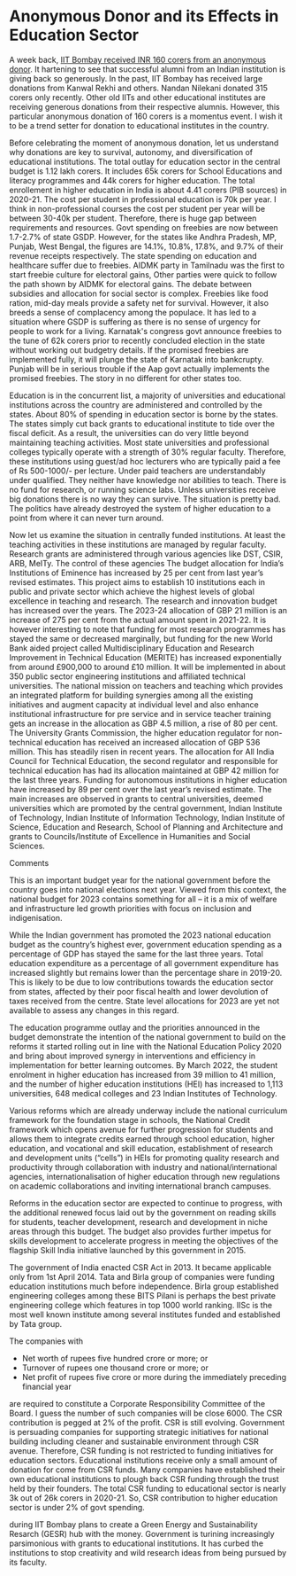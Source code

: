 # Anonymous Donor and its Effects in Education Sector

A week back, [IIT Bombay received INR 160 corers from an anonymous donor](https://timesofindia.indiatimes.com/city/mumbai/iit-bombay-gets-rs-160-crore-from-anonymous-donor/articleshow/103035390.cms?from=mdr).
It hartening to see that successful alumni from an Indian institution is giving back so generously. In the past, IIT Bombay has 
received large donations from Kanwal Rekhi and others. Nandan Nilekani donated 315 corers only recently. Other old IITs and 
other educational institutes are receiving generous donations from their respective alumnis. However, this particular
anonymous donation of 160 corers is a momentus event. I wish it to be a trend setter for donation to educational institutes in 
the country. 

Before celebrating the moment of anonymous donation, let us understand why donations are key to survival, autonomy, and
diversification of educational institutions. The total outlay for education sector in the central budget is 1.12 lakh corers. 
It includes 65k corers for School Educations and literacy programmes and 44k corers for higher education. 
The total enrollement in higher education in India is about 4.41 corers (PIB sources) in 2020-21. The cost per student in 
professional education is 70k per year. I think in non-professional courses the cost per student per year will be between
30-40k per student. Therefore, there is huge gap between requirements and resources. Govt spending on freebies are now 
between 1.7-2.7% of state GSDP. However, for the states like Andhra Pradesh, MP, Punjab, West Bengal, the figures are
14.1%, 10.8%, 17.8%, and 9.7% of their revenue receipts respectively. The state spending on education
and healthcare suffer due to freebies. AIDMK party in Tamilnadu was the first to start freebie culture for electoral gains, 
Other parties were quick to follow the path shown by AIDMK for electoral gains. The debate between subsidies and allocation
for social sector is complex. Freebies like food ration, mid-day meals provide a safety net for survival. However, it also
breeds a sense of complacency among the populace. It has led to a situation where GSDP is suffering as there is no sense of 
urgency for people to work for a living. Karnatak's congress govt announce freebies to the tune of 62k corers prior to
recently concluded election in the state without working out budgetry details. If the promised freebies are implemented fully,
it will plunge the state of Karnatak into bankcrupty. Punjab will be in serious trouble if the Aap govt actually implements 
the promised freebies. The story in no different for other states too. 

Education is in the concurrent list, a majority of universities and educational institutions across the country are administered
and controlled by the states. About 80% of spending in education sector is borne by the states. The states simply cut back grants to
educational institute to tide over the fiscal deficit. As a result, the universities can do very little beyond maintaining
teaching activities. Most state universities and professional colleges typically operate with a strength of 30% regular faculty.
Therefore, these institutions using guest/ad hoc lecturers who are typically paid a fee of Rs 500-1000/- per lecture. Under 
paid teachers are understandably under qualified. They neither have knowledge nor abilities to teach. There is no fund for
research, or running science labs. Unless universities receive big donations there is no way they can survive. The situation
is pretty bad. The politics have already destroyed the system of higher education to a point from where it can never turn around. 

Now let us examine the situation in centrally funded institutions. At least the teaching activities in these institutions 
are managed by regular faculty. Research grants are administered through various agencies like DST, CSIR, ARB, MeITy. The
control of these agencies 
The budget allocation for India’s Institutions of Eminence has increased by 25 per cent from last year’s revised estimates.  This 
project aims to establish 10 institutions each in public and private sector which achieve the highest levels of global excellence in 
teaching and research.
    The research and innovation budget has increased over the years.  The 2023-24 allocation of GBP 21 million is an increase of 275 per cent from the actual amount spent in 2021-22.  It is however interesting to note that funding for most research programmes has stayed the same or decreased marginally, but funding for the new World Bank aided project called Multidisciplinary Education and Research Improvement in Technical Education (MERITE) has increased exponentially from around £900,000 to around £10 million. It will be implemented in about 350 public sector engineering institutions and affiliated technical universities.
    The national mission on teachers and teaching which provides an integrated platform for building synergies among all the existing initiatives and augment capacity at individual level and also enhance institutional infrastructure for pre service and in service teacher training gets an increase in the allocation as GBP 4.5 million, a rise of 80 per cent.
    The University Grants Commission, the higher education regulator for non-technical education has received an increased allocation of GBP 536 million. This has steadily risen in recent years.  The allocation for All India Council for Technical Education, the second regulator and responsible for technical education has had its allocation maintained at GBP 42 million for the last three years.
    Funding for autonomous institutions in higher education have increased by 89 per cent over the last year’s revised estimate.  The main increases are observed in grants to central universities, deemed universities which are promoted by the central government, Indian Institute of Technology, Indian Institute of Information Technology, Indian Institute of Science, Education and Research, School of Planning and Architecture and grants to Councils/Institute of Excellence in Humanities and Social Sciences.

Comments

This is an important budget year for the national government before the country goes into national elections next year.  Viewed from this context, the national budget for 2023 contains something for all – it is a mix of welfare and infrastructure led growth priorities with focus on inclusion and indigenisation.

While the Indian government has promoted the 2023 national education budget as the country’s highest ever, government education spending as a percentage of GDP has stayed the same for the last three years. Total education expenditure as a percentage of all government expenditure has increased slightly but remains lower than the percentage share in 2019-20.  This is likely to be due to low contributions towards the education sector from states, affected by their poor fiscal health and lower devolution of taxes received from the centre.  State level allocations for 2023 are yet not available to assess any changes in this regard.

The education programme outlay and the priorities announced in the budget demonstrate the intention of the national government to build on the reforms it started rolling out in line with the National Education Policy 2020 and bring about improved synergy in interventions and efficiency in implementation for better learning outcomes.  By March 2022, the student enrolment in higher education has increased from 39 million to 41 million, and the number of higher education institutions (HEI) has increased  to 1,113 universities, 648 medical colleges and 23 Indian Institutes of Technology. 

Various reforms which are already underway include the national curriculum framework for the foundation stage in schools, the National Credit framework which opens avenue for further progression for students and allows them to integrate credits earned through school education, higher education, and vocational and skill education, establishment of research and development units (“cells”) in HEIs for promoting quality research and productivity through collaboration with industry and national/international agencies, internationalisation of higher education through new regulations on academic collaborations and inviting international branch campuses.

Reforms in the education sector are expected to continue to progress, with the additional renewed focus laid out by the government on reading skills for students, teacher development, research and development in niche areas through this budget.  The budget also provides further impetus for skills development to accelerate progress in meeting the objectives of the flagship Skill India initiative launched by this government in 2015.

The government of India enacted CSR Act in 2013.
It became applicable only from 1st April 2014. Tata and Birla group of companies were funding education institutions much 
before independence. Birla group established engineering colleges among these BITS Pilani is perhaps the best private 
engineering college which features in top 1000 world ranking. IISc is the most well known institute among several institutes 
funded and established by Tata group. 

The companies with 

- Net worth of rupees five hundred crore or more; or
- Turnover of rupees one thousand crore or more; or
- Net profit of rupees five crore or more during the immediately preceding financial year
  
are required to constitute a Corporate Responsibility Committee of the Board. I guess the number of such companies will be
close 6000. 
The CSR contribution is pegged at 2% of the profit. CSR is still evolving. Government is persuading 
companies for supporting strategic initiatives for national building including cleaner and sustainable environment through CSR
avenue.  Therefore, CSR funding is not restricted to funding initiatives for education sectors. Educational institutions receive
only a small amount of donation for  come from CSR funds. Many companies have established their own educational institutions to
plough back CSR funding through the trust held by their founders. The total CSR funding to educational sector is nearly 3k out 
of 26k corers in 2020-21. So, CSR contribution to higher education sector is under 2% of govt spending.  


during IIT Bombay plans to create a Green Energy and Sustainability Resarch (GESR) hub with the money. Government is turining increasingly
parsimonious with grants to educational institutions. It has curbed the institutions to stop creativity and wild research ideas
from being pursued by its faculty. 
